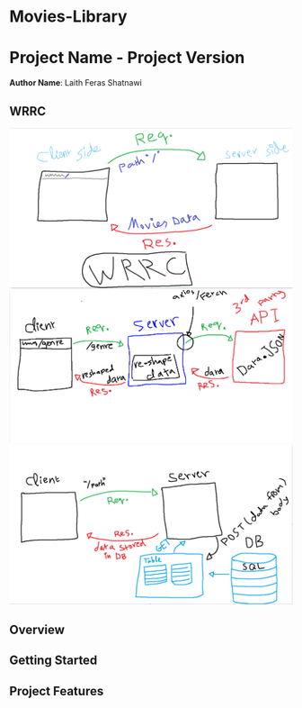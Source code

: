 # Movies-Library
# Project Name - Project Version

**Author Name**: Laith Feras Shatnawi

## WRRC
![wrrc](./wrrc/wrrc.png)
![newWrrc](./wrrc/newWRRC.png)
![WRRC](./wrrc/WRRC.png)

## Overview

## Getting Started
<!-- What are the steps that a user must take in order to build this app on their own machine and get it running? -->

## Project Features
<!-- What are the features included in you app -->